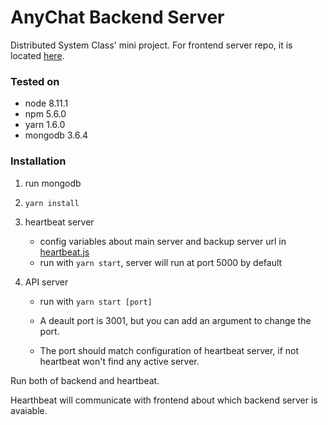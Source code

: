 # AnyChat Backend Server

Distributed System Class' mini project.
For frontend server repo, it is located [here](https://github.com/thipokKub/ani-chat-front).

### Tested on
- node 8.11.1
- npm 5.6.0
- yarn 1.6.0
- mongodb 3.6.4

### Installation
1. run mongodb
2. `yarn install`
3. heartbeat server
    - config variables about main server and backup server url in [heartbeat.js](https://github.com/burin-n/anychat-server/blob/master/heartbeat.js)
    - run with `yarn start`, server will run at port 5000 by default
   
  
4. API server
     - run with `yarn start [port]`
    
      - A deault port is 3001, but you can add an argument to change the port. 
    
      - The port should match configuration of heartbeat server, if not heartbeat won't find any active server.



Run both of backend and heartbeat.

Hearthbeat will communicate with frontend about which backend server is avaiable.
